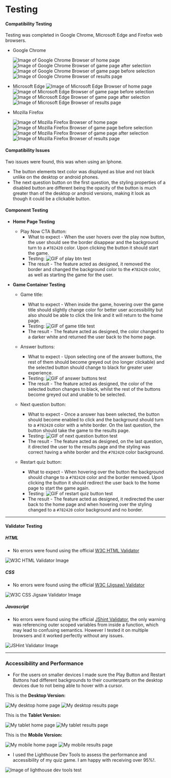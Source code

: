 # Testing

#### Compatibility Testing

Testing was completed in Google Chrome, Microsoft Edge and Firefox web browsers.

- Google Chrome

  ![Image of Google Chrome Browser of home page](/documentation-assets/doc-imgs/chrome-home-page-test.webp)
  ![Image of Google Chrome Browser of game page after selection](/documentation-assets/doc-imgs/chrome-game-before-selection-test.webp)
  ![Image of Google Chrome Browser of game page before selection](/documentation-assets/doc-imgs/chrome-game-after-selection-test.webp)
  ![Image of Google Chrome Browser of results page](/documentation-assets/doc-imgs/chrome-results-page-test.webp)

- Microsoft Edge
  ![Image of Microsoft Edge Browser of home page](/documentation-assets/doc-imgs/ms-edge-home-page-test.webp)
  ![Image of Microsoft Edge Browser of game page before selection](/documentation-assets/doc-imgs/ms-edge-game-before-selection-test.webp)
  ![Image of Microsoft Edge Browser of game page after selection](/documentation-assets/doc-imgs/ms-edge-game-after-selection-test.webp)
  ![Image of Microsoft Edge Browser of results page](/documentation-assets/doc-imgs/ms-edge-results-page-test.webp)

- Mozilla Firefox

  ![Image of Mozilla Firefox Browser of home page](/documentation-assets/doc-imgs/firefox-home-page-test.webp)
  ![Image of Mozilla Firefox Browser of game page before selection](/documentation-assets/doc-imgs/firefox-game-before-selection-test.webp)
  ![Image of Mozilla Firefox Browser of game page after selection](/documentation-assets/doc-imgs/firefox-game-after-selection-test.webp)
  ![Image of Mozilla Firefox Browser of results page](/documentation-assets/doc-imgs/firefox-results-page-test.webp)

#### Compatibility Issues

Two issues were found, this was when using an Iphone.

- The button elements text color was displayed as blue and not black unlike on the desktop or android phones.
- The next question button on the first question, the styling properties of a disabled button are different being the opacity of the button is much greater than of the desktop or android versions, making it look as though it could be a clickable button.

#### Component Testing

- **Home Page Testing**

  - Play Now CTA Button:
    - What to expect - When the user hovers over the play now button, the user should see the border disappear and the background turn to a `#782420` color. Upon clicking the button it should start the game.
    - Testing: ![GIF of play btn test](/documentation-assets/doc-gifs/play-btn-test.gif)
    - The result - The feature acted as designed, it removed the border and changed the background color to the `#782420` color, as well as starting the game for the user.

- **Game Container Testing**

  - Game title:

    - What to expect - When inside the game, hovering over the game title should slightly change color for better user accessibility but also should be able to click the link and it will return to the home page.
    - Testing: ![GIF of game title test](/documentation-assets/doc-gifs/game-title-test.gif)
    - The result - The feature acted as designed, the color changed to a darker white and returned the user back to the home page.

  - Answer buttons:

    - What to expect - Upon selecting one of the answer buttons, the rest of them should become greyed out (no longer clickable) and the selected button should change to black for greater user experience.
    - Testing: ![GIF of answer buttons test](/documentation-assets/doc-gifs/answer-button-test.gif)
    - The result - The feature acted as designed, the color of the selected button changes to black, whilst the rest of the buttons become greyed out and unable to be selected.

  - Next question button:

    - What to expect - Once a answer has been selected, the button should become enabled to click and the background should turn to a `#782420` color with a white border. On the last question, the button should take the game to the results page.
    - Testing: ![GIF of next question button test](/documentation-assets/doc-gifs/next-question-btn-test.gif)
    - The result - The feature acted as designed, on the last question, it directed the user to the results page and the styling was correct having a white border and the `#782420` color background.

  - Restart quiz button:
    - What to expect - When hovering over the button the background should change to a `#782420` color and the border removed. Upon clicking the button it should redirect the user back to the home page to start the game again.
    - Testing: ![GIF of restart quiz button test](/documentation-assets/doc-gifs/restart-btn-test.gif)
    - The result - The feature acted as designed, it redirected the user back to the home page and when hovering over the styling changed to a `#782420` color background and no border.

---

#### Validator Testing

##### HTML

- No errors were found using the official [W3C HTML Validator](https://validator.w3.org/nu/?doc=https%3A%2F%2Fcjphawes.github.io%2Fmultiple-choice-quiz%2Findex.html)

![W3C HTML Validator Image](/documentation-assets/doc-imgs/w3c-html-validator.webp)

##### CSS

- No errors were found using the official [W3C (Jigsaw) Validator](https://jigsaw.w3.org/css-validator/validator?uri=https%3A%2F%2Fcjphawes.github.io%2Fmultiple-choice-quiz%2Fassets%2Fcss%2Fstyle.css&profile=css3svg&usermedium=all&warning=1&vextwarning=&lang=en)

![W3C CSS Jigsaw Validator Image](/documentation-assets/doc-imgs/w3c-css-validator.webp)

##### Javascript

- No errors were found using the official [JShint Validator](https://jshint.com/), the only warning was referencing outer scoped variables from inside a function, which may lead to confusing semantics. However I tested it on multiple browsers and it worked perfectly without any issues.

![JSHint Validator Image](/documentation-assets/doc-imgs/jshint-validator.webp)

---

### Accessibility and Performance

- For the users on smaller devices I made sure the Play Button and Restart Buttons had different backgrounds to their counterparts on the desktop devices due to not being able to hover with a cursor.

This is the **Desktop Version:**

![My desktop home page](/documentation-assets/doc-imgs/home-page.webp)
![My desktop results page](/documentation-assets/doc-imgs/game-results-section.webp)

This is the **Tablet Version:**

![My tablet home page](/documentation-assets/doc-imgs/tablet-device-home-page.webp)
![My tablet results page](/documentation-assets/doc-imgs/tablet-device-results-page.webp)

This is the **Mobile Version:**

![My mobile home page](/documentation-assets/doc-imgs/mobile-device-home-page.webp)
![My mobile results page](/documentation-assets/doc-imgs/mobile-device-results-page.webp)

- I used the Lighthouse Dev Tools to assess the performance and accessibility of my quiz game. I am happy with receiving over 95%!.

![Image of lighthouse dev tools test](/documentation-assets/doc-imgs/lighthouse-perfomance-test.webp)

